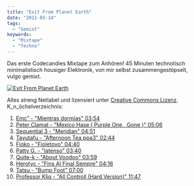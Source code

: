 ```yaml
---
title: "Exit From Planet Earth"
date: "2011-03-14"
tags:
  - "Gemixt"
keywords:
  - "Mixtape"
  - "Techno"
---
```


Das erste Codecandies Mixtape zum Anhören! 45 Minuten technotisch minimalistisch housiger Elektronik, von mir selbst zusammengestöpselt, vulgo gemixt.

[![Exit From Planet Earth](/img/codecandies/cover_exitplanetearth.png)](https://www.mixcloud.com/OgeeTheOldie/exit-from-planet-earth/)

Alles streng Netlabel und lizensiert unter [Creative Commons Lizenz](http://creativecommons.org/licenses/by-nc-nd/3.0/). K_n_öchelverzeichnis:

1. [Emc” - "Mientras dormías" 03:54](http://bit.ly/fqwnyP)
2. [Peter Clamat - "Mexico Hase ( Purple One , Gone )" 05:06](http://bit.ly/dXuLTu)
3. [Sequential 3 - "Meridian" 04:51](http://bit.ly/dOabHx)
4. [Tayutafu - "Afternoon Tea ppa3" 02:44](http://bit.ly/dOabHx)
5. [Fioko - "Fioletovo" 04:40](http://bit.ly/g4ul85)
6. [Patty G. - "latenso" 03:40](http://bit.ly/grD8U7)
7. [Quite-k - "About Voodoo" 03:59](http://bit.ly/dOabHx)
8. [Herotyc - "Fins Al Final Sempre" 04:16](http://bit.ly/dOabHx)
9. [Tatsu - "Bump Foot" 07:00](http://bit.ly/dOabHx)
10. [Professor Kliq - "All Controll (Hard Version)" 11:47](http://bit.ly/g4ul85)

